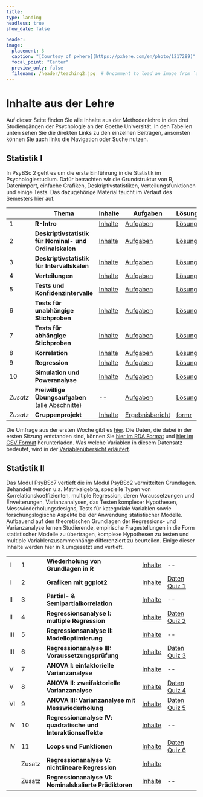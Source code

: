 ```yaml
---
title: 
type: landing
headless: true
show_date: false

header:
image:
  placement: 3
  caption: "[Courtesy of pxhere](https://pxhere.com/en/photo/1217289)"
  focal_point: "Center"
  preview_only: false
  filename: /header/teaching2.jpg  # Uncomment to load an image from `assets/media/` instead.
---
```


# Inhalte aus der Lehre

Auf dieser Seite finden Sie alle Inhalte aus der Methodenlehre in den drei Studiengängen der Psychologie an der Goethe Universität. In den Tabellen unten sehen Sie die direkten Links zu den einzelnen Beiträgen, ansonsten können Sie auch links die Navigation oder Suche nutzen.

## Statistik I

In PsyBSc 2 geht es um die erste Einführung in die Statistik im Psychologiestudium. Dafür betrachten wir die Grundstruktur von R, Datenimport, einfache Grafiken, Deskriptivstatistiken, Verteilungsfunktionen und einige Tests. Das dazugehörige Material taucht im Verlauf des Semesters hier auf.

| | Thema | Inhalte | Aufgaben | Lösungen
| --- | --- | --- | --- | --- |
| 1 | **R-Intro** | [Inhalte](/lehre/statistik-i/r-crash-kurs) | [Aufgaben](/post/r-crash-kurs-aufgaben) | [Lösungen](/post/r-crash-kurs-loesungen)
| 2 | **Deskriptivstatistik für Nominal- und Ordinalskalen** | [Inhalte](/post/deskriptiv-nominal) | [Aufgaben](/post/deskriptiv-nominal-aufgaben) | [Lösungen](/post/deskriptiv-nominal-loesungen) |
| 3 | **Deskriptivstatistik für Intervallskalen** | [Inhalte](/post/deskriptiv-intervall) | [Aufgaben](/post/deskriptiv-intervall-aufgaben) | [Lösungen](/post/deskriptiv-intervall-loesungen) |
| 4 | **Verteilungen** | [Inhalte](/post/verteilungen) | [Aufgaben](/post/verteilungen-aufgaben) | [Lösungen](/post/verteilungen-loesungen) |
| 5 | **Tests und Konfidenzintervalle** | [Inhalte](/post/tests-und-konfidenzintervalle) | [Aufgaben](/post/tests-und-konfidenzintervalle-aufgaben) | [Lösungen](/post/tests-und-konfidenzintervalle-loesungen) |
| 6 | **Tests für unabhängige Stichproben** | [Inhalte](/post/gruppenvergleiche-unabhaengig) | [Aufgaben](/post/gruppenvergleiche-unabhaengig-aufgaben) | [Lösungen](/post/gruppenvergleiche-unabhaengig-loesungen) |
| 7 | **Tests für abhängige Stichproben** | [Inhalte](/post/gruppenvergleiche-abhaengig) | [Aufgaben](/post/gruppenvergleiche-abhaengig-aufgaben) | [Lösungen](/post/gruppenvergleiche-abhaengig-loesungen) |
| 8 | **Korrelation** | [Inhalte](/post/korrelation) | [Aufgaben](/post/korrelation-aufgaben) | [Lösungen](/post/korrelation-loesungen) |
| 9 | **Regression** | [Inhalte](/post/regression) | [Aufgaben](/post/regression-aufgaben) | [Lösungen](/post/regression-loesungen) |
| 10 | **Simulation und Poweranalyse** | [Inhalte](/post/simulation) | [Aufgaben](/post/simulation-aufgaben) | [Lösungen](/post/simulation-loesungen) |
| *Zusatz* | **Freiwillige Übungsaufgaben** (alle Abschnitte)| -- | [Aufgaben](/post/zusatz-aufgaben) | [Lösungen](/post/zusatz-loesungen) |
| *Zusatz* | **Gruppenprojekt** | [Inhalte](/post/gruppenprojekt) | [Ergebnisbericht](/post/hinweise-zum-ergebnisbericht) | [formr](/post/formr-faq) |


Die Umfrage aus der ersten Woche gibt es [hier](https://psybsc2.formr.org/). Die Daten, die dabei in der ersten Sitzung entstanden sind, können Sie [<i class="fas fa-download"></i>   hier im RDA Format](/post/fb22.rda) und [<i class="fas fa-download"></i>   hier im CSV Format](/post/fb22.csv) herunterladen. Was welche Variablen in diesem Datensatz bedeutet, wird in der [<i class="fas fa-download"></i>   Variablenübersicht erläutert](/post/variablen.pdf).


## Statistik II

Das Modul PsyBSc7 vertieft die im Modul PsyBSc2 vermittelten Grundlagen. Behandelt werden u.a. Matrixalgebra, spezielle Typen von Korrelationskoeffizienten, multiple Regression, deren Voraussetzungen und Erweiterungen, Varianzanalysen, das Testen komplexer Hypothesen, Messwiederholungsdesigns, Tests für kategoriale Variablen sowie forschungslogische Aspekte bei der Anwendung statistischer Modelle. Aufbauend auf den theoretischen Grundlagen der Regressions- und Varianzanalyse lernen Studierende, empirische Fragestellungen in die Form statistischer Modelle zu übertragen, komplexe Hypothesen zu testen und multiple Variablenzusammenhänge differenziert zu beurteilen. Einige dieser Inhalte werden hier in `R` umgesetzt und vertieft.

| |  |  |  |  |  |
| --- | --- | --- | --- | --- | --- |
| I | 1 | **Wiederholung von Grundlagen in R** | [Inhalte](/post/wiederholung-grundlagen) | -- |
| I | 2 | **Grafiken mit ggplot2** | [Inhalte](/post/grafiken-mit-ggplot2) | [Daten Quiz 1](/post/bsc7-daten/#Quiz1) |
| II | 3 | **Partial- & Semipartialkorrelation** | [Inhalte](/post/partial) | -- |
| II | 4 | **Regressionsanalyse I: multiple Regression** | [Inhalte](/post/reg1) | [Daten Quiz 2](/post/bsc7-daten/#Quiz2) |
| III | 5 | **Regressionsanalyse II: Modelloptimierung** | [Inhalte](/post/reg2) | -- |
| III | 6 | **Regressionanalyse III: Voraussetzungsprüfung** | [Inhalte](/post/reg3) | [Daten Quiz 3](/post/bsc7-daten/#Quiz3) |
| V | 7 | **ANOVA I: einfaktorielle Varianzanalyse** | [Inhalte](/post/anova1) | -- |
| V | 8 | **ANOVA II: zweifaktorielle Varianzanalyse** | [Inhalte](/post/anova2) | [Daten Quiz 4](/post/bsc7-daten/#Quiz4) |
| VI | 9 | **ANOVA III: Varianzanalyse mit Messwiederholung** |  [Inhalte](/post/anova3) | [Daten Quiz 5](/post/bsc7-daten/#Quiz5) |
| IV | 10 | **Regressionanalyse IV: quadratische und Interaktionseffekte** | [Inhalte](/post/quadratische-und-moderierte-regression)  | -- |
| IV | 11 | **Loops und Funktionen** | [Inhalte](/post/loops-und-funktionen) | [Daten Quiz 6](/post/bsc7-daten/#Quiz6) |
| | Zusatz | **Regressionanalyse V: nichtlineare Regression** | [Inhalte](/post/nichtlineare-regression) |  |
| | Zusatz | **Regressionanalyse VI: Nominalskalierte Prädiktoren** | [Inhalte](/post/nominalskalierte-praediktoren) | -- |

